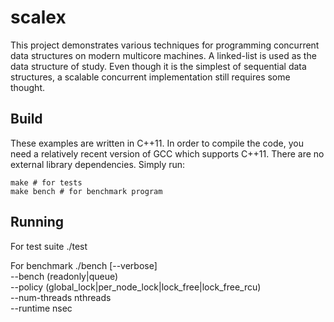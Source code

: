 scalex
=============

This project demonstrates various techniques for programming concurrent data
structures on modern multicore machines. A linked-list is used as the data
structure of study. Even though it is the simplest of sequential data
structures, a scalable concurrent implementation still requires some thought.

Build
------
These examples are written in C++11. In order to compile the code, you need a
relatively recent version of GCC which supports C++11. There are no external
library dependencies. Simply run:

    make # for tests
    make bench # for benchmark program

Running
-------
For test suite
    ./test

For benchmark
    ./bench [--verbose] \
      --bench (readonly|queue) \
      --policy (global_lock|per_node_lock|lock_free|lock_free_rcu) \
      --num-threads nthreads \
      --runtime nsec
